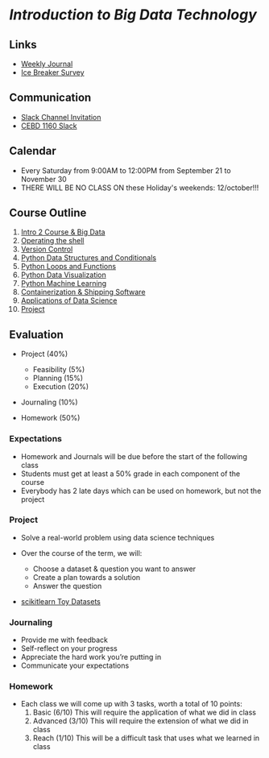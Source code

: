 # *Introduction to Big Data Technology*

## Links
* [Weekly Journal](https://forms.gle/QAe9Dm54xNwUxZqZA)
* [Ice Breaker Survey](https://forms.gle/TR2QyAsCyKsi11PMA)

## Communication
* [Slack Channel Invitation](https://join.slack.com/t/cebd1160-fall2019/shared_invite/enQtNzI2NTU3NjAwNTMyLWY3OTQ4ZDAzYWRhNTdiYzc1NTFjNTI3NmE2YjMyYjI5NDAxZmM2OGVmNTJhZGZiN2M5YTBjM2Q4ZGQ5NzM2ZmM)
* [CEBD 1160 Slack](https://cebd1160-fall2019.slack.com/)

## Calendar
* Every Saturday from 9:00AM to 12:00PM from September 21 to November 30
* THERE WILL BE NO CLASS ON these Holiday's weekends: 12/october!!!

## Course Outline
1. [Intro 2 Course & Big Data](./1-intro.md)
2. [Operating the shell](2-bash.md)
3. [Version Control](2-git.md)
4. [Python Data Structures and Conditionals](./3-python.md)
5. [Python Loops and Functions](./5-pythonadv.md)
6. [Python Data Visualization](./7-viz.md)
7. [Python Machine Learning](./8-ml.md)
8. [Containerization & Shipping Software](./4-docker.md)
9. [Applications of Data Science](./9-other-techs.md)
10. [Project](./10-project.md)

## Evaluation
* Project (40%)
  - Feasibility (5%)
  - Planning (15%)
  - Execution (20%)

* Journaling (10%)

* Homework (50%)

### Expectations
 - Homework and Journals will be due before the start of  the following class
 - Students must get at least a 50% grade in each component of the course
 - Everybody has 2 late days which can be used on homework, but not the project

### Project 
* Solve a real-world problem using data science techniques

* Over the course of the term, we will:
  - Choose a dataset & question you want to answer
  - Create a plan towards a solution
  - Answer the question
  
* [scikitlearn Toy Datasets](https://scikit-learn.org/stable/datasets/index.html#toy-datasets)

### Journaling
  - Provide me with feedback
  - Self-reflect on your progress
  - Appreciate the hard work you’re putting in
  - Communicate your expectations

### Homework
- Each class we will come up with 3 tasks, worth a  total of 10 points:
  1.	Basic (6/10) This will require the application of what we did in class
  2.  Advanced (3/10) This will require the extension of what we did in class
  3.	Reach (1/10) This will be a difficult task that uses what we learned in class

